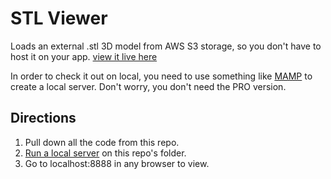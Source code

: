 # STL Viewer
Loads an external .stl 3D model from AWS S3 storage, so you don't have to host it on your app.
[view it live here](https://kaitlynhova.github.io/Three.js-STL-Viewer/)

In order to check it out on local, you need to use something like [MAMP](https://www.mamp.info/en/) to create a local server. Don't worry, you don't need the PRO version.

## Directions
1. Pull down all the code from this repo.
2. [Run a local server](https://mac.appstorm.net/reviews/internet-reviews/running-a-local-server-with-mamp/) on this repo's folder.
3. Go to localhost:8888 in any browser to view.
